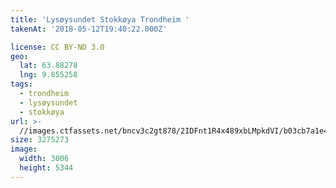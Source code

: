 ```yaml
---
title: 'Lysøysundet Stokkøya Trondheim '
takenAt: '2018-05-12T19:40:22.000Z'

license: CC BY-ND 3.0
geo:
  lat: 63.88278
  lng: 9.855258
tags:
  - trondheim
  - lysøysundet
  - stokkøya
url: >-
  //images.ctfassets.net/bncv3c2gt878/2IDFnt1R4x489xbLMpkdVI/b03cb7a1e456989b8f87510dead61018/lysysundet-stokkya-trondheim_42081863551_o
size: 3275273
image:
  width: 3006
  height: 5344
---
```


